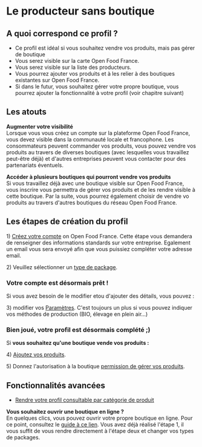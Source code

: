 # Le producteur sans boutique

## A quoi correspond ce profil ?

* Ce profil est idéal si vous souhaitez vendre vos produits, mais pas gérer de boutique
* Vous serez visible sur la carte Open Food France.
* Vous serez visible sur la liste des producteurs.
* Vous pourrez ajouter vos produits et à les relier à des boutiques existantes sur Open Food France.
* Si dans le futur, vous souhaitez gérer votre propre boutique, vous pourrez ajouter la fonctionnalité à votre profil \(voir chapitre suivant\)

## Les atouts

**Augmenter votre visibilité**  
Lorsque vous vous créez un compte sur la plateforme Open Food France, vous devez visible dans la communauté locale et francophone. Les consommateurs peuvent commander vos produits, vous pouvez vendre vos produits au travers de diverses boutiques \(avec lesquelles vous travaillez peut-être déjà\) et d'autres entreprises peuvent vous contacter pour des partenariats éventuels.

**Accéder à plusieurs boutiques qui pourront vendre vos produits**  
Si vous travaillez déjà avec une boutique visible sur Open Food France, vous inscrire vous permettra de gérer vos produits et de les rendre visible à cette boutique. Par la suite, vous pourrez également choisir de vendre vo produits au travers d'autres boutiques du réseau Open Food France.

## Les étapes de création du profil

1\) [Créez votre compte](../fonctionnalites-standards/inscription-et-creation-de-profil.md) on Open Food France. Cette étape vous demandera de renseigner des informations standards sur votre entreprise. Egalement un email vous sera envoyé afin que vous puissiez compléter votre adresse email.

2\) Veuillez sélectionner un [type de package](../fonctionnalites-standards/types-de-package.md).

### Votre compte est désormais prêt !

Si vous avez besoin de le modifier etou d'ajouter des détails, vous pouvez :

3\) modifier vos [Paramètres](../fonctionnalites-standards/parametres.md). C'est toujours un plus si vous pouvez indiquer vos méthodes de production \(BIO, élevage en plein air...\)

### Bien joué, votre profil est désormais complété ;\)

Si **vous souhaitez qu'une boutique vende vos produits :**

4\) [Ajoutez vos produits](../fonctionnalites-standards/produits.md).

5\) Donnez l'autorisation à la boutique [permission de gérer vos produits](../fonctionnalites-avancees/collaborer-avec-dautres-entreprises/e2e-permissions.md).

## Fonctionnalités avancées

* [Rendre votre profil consultable par catégorie de produit ]()

**Vous souhaitez ouvrir une boutique en ligne ?**    
En quelques clics, vous pouvez ouvrir votre propre boutique en ligne. Pour ce point, consultez le [guide à ce lien](le-producteur-en-vente-directe-avec-une-boutique.md). Vous avez déjà réalisé l'étape 1, il vous suffit de vous rendre directement à l'étape deux et changer vos types de packages.

